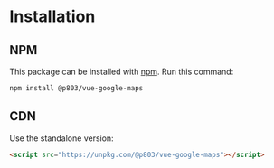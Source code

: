 # Installation

## NPM
This package can be installed with [npm](https://www.npmjs.com/get-npm). Run this command:
```sh
npm install @p803/vue-google-maps
```

## CDN
Use the standalone version:
```html
<script src="https://unpkg.com/@p803/vue-google-maps"></script>
```
